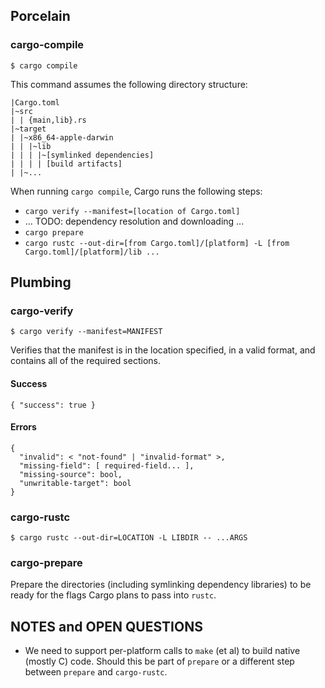 ## Porcelain

### cargo-compile

```
$ cargo compile
```

This command assumes the following directory structure:

```
|Cargo.toml
|~src
| | {main,lib}.rs
|~target
| |~x86_64-apple-darwin
| | |~lib
| | | |~[symlinked dependencies]
| | | | [build artifacts]
| |~...
```

When running `cargo compile`, Cargo runs the following steps:

* `cargo verify --manifest=[location of Cargo.toml]`
* ... TODO: dependency resolution and downloading ...
* `cargo prepare`
* `cargo rustc --out-dir=[from Cargo.toml]/[platform] -L [from Cargo.toml]/[platform]/lib ...`

## Plumbing

### cargo-verify

```
$ cargo verify --manifest=MANIFEST
```

Verifies that the manifest is in the location specified, in a valid
format, and contains all of the required sections.

#### Success

```
{ "success": true }
```

#### Errors

```
{
  "invalid": < "not-found" | "invalid-format" >,
  "missing-field": [ required-field... ],
  "missing-source": bool,
  "unwritable-target": bool
}
```

### cargo-rustc

```
$ cargo rustc --out-dir=LOCATION -L LIBDIR -- ...ARGS
```

### cargo-prepare

Prepare the directories (including symlinking dependency libraries) to
be ready for the flags Cargo plans to pass into `rustc`.

## NOTES and OPEN QUESTIONS

* We need to support per-platform calls to `make` (et al) to build
  native (mostly C) code. Should this be part of `prepare` or a
  different step between `prepare` and `cargo-rustc`.
